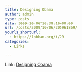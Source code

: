 ```yaml
---
title: Designing Obama
author: admin
type: posts
date: 2009-10-06T16:38:16+00:00
url: /posts/2009/10/06/205961869/
yourls_shorturl:
  - https://lobban.org/i/29
categories:
  - Links

---
```

Link: [Designing Obama][1]

 [1]: http://www.designing-obama.com/